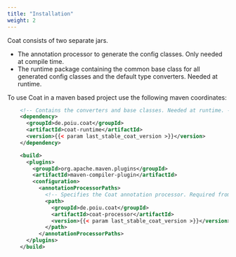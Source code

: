 ```yaml
---
title: "Installation"
weight: 2
---
```


Coat consists of two separate jars.

- The annotation processor to generate the config classes. Only needed at
  compile time.
- The runtime package containing the common base class for all generated
  config classes and the default type converters. Needed at runtime.
  
To use Coat in a maven based project use the following maven coordinates:

```xml
    <!-- Contains the converters and base classes. Needed at runtime. -->
    <dependency>
      <groupId>de.poiu.coat</groupId>
      <artifactId>coat-runtime</artifactId>
      <version>{{< param last_stable_coat_version >}}</version>
    </dependency>

    <build>
      <plugins>
        <groupId>org.apache.maven.plugins</groupId>
        <artifactId>maven-compiler-plugin</artifactId>
        <configuration>
          <annotationProcessorPaths>
            <!-- Specifies the Coat annotation processor. Required from Java 22 onwards. -->
            <path>
              <groupId>de.poiu.coat</groupId>
              <artifactId>coat-processor</artifactId>
              <version>{{< param last_stable_coat_version >}}</version>
            </path>
          </annotationProcessorPaths>
      </plugins>
    </build>
```
